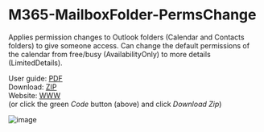 # M365-MailboxFolder-PermsChange
Applies permission changes to Outlook folders (Calendar and Contacts folders) to give someone access. Can change the default permissions of the calendar from free/busy (AvailabilityOnly) to more details (LimitedDetails).

User guide: [PDF](https://github.com/ITAutomator/M365MailboxFolderPermsChange/blob/main/M365MailboxFolderPermsChange%20Readme.pdf)    
Download: [ZIP](https://github.com/ITAutomator/M365MailboxFolderPermsChange/archive/refs/heads/main.zip)    
Website: [WWW](https://www.itautomator.com/M365MailboxFolderPermsChange/)   
(or click the green *Code* button (above) and click *Download Zip*)   

![image](https://github.com/user-attachments/assets/927d17bb-56c3-40e3-8340-29147e13ee2a)

